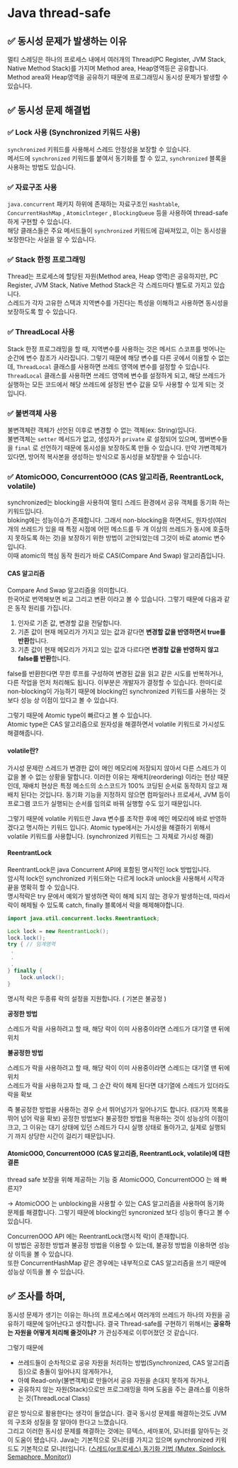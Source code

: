 # Java thread-safe

## ✅ 동시성 문제가 발생하는 이유

멀티 스레딩은 하나의 프로세스 내에서 여러개의 Thread(PC Register, JVM Stack, Native Method Stack)를 가지며 Method area, Heap영역등은 공유합니다.  
Method area와 Heap영역을 공유하기 때문에 프로그래밍시 동시성 문제가 발생할 수 있습니다.  

## ✅ 동시성 문제 해결법

### ✅ Lock 사용 (Synchronized 키워드 사용)

`synchronized` 키워드를 사용해서 스레드 안정성을 보장할 수 있습니다.   
메서드에 `synchronized` 키워드를 붙여서 동기화를 할 수 있고, `synchronized` 블록을 사용하는 방법도 있습니다.   

### ✅ 자료구조 사용

`java.concurrent` 패키지 하위에 존재하는 자료구조인 `Hashtable`, `ConcurrentHashMap` , `Atomiclnteger` , `BlockingQueue` 등을 사용하여 thread-safe하게 구현할 수 있습니다.   
해당 클래스들은 주요 메서드들이 `synchronized` 키워드에 감싸져있고, 이는 동시성을 보장한다는 사실을 알 수 있습니다.   

### ✅ Stack 한정 프로그래밍

Thread는 프로세스에 할당된 자원(Method area, Heap 영역)은 공유하지만, PC Register, JVM Stack, Native Method Stack은 각 스레드마다 별도로 가지고 있습니다.   
스레드가 각자 고유한 스택과 지역변수를 가진다는 특성을 이해하고 사용하면 동시성을 보장하도록 할 수 있습니다.   

### ✅ ThreadLocal 사용

Stack 한정 프로그래밍을 할 때, 지역변수를 사용하는 것은 메서드 스코프를 벗어나는 순간에 변수 참조가 사라집니다. 그렇기 때문에 해당 변수를 다른 곳에서 이용할 수 없는데, `ThreadLocal` 클래스를 사용하면 쓰레드 영역에 변수를 설정할 수 있습니다.   
`ThreadLocal` 클래스를 사용하면 쓰레드 영역에 변수를 설정하게 되고, 해당 쓰레드가 실행하는 모든 코드에서 해당 쓰레드에 설정된 변수 값을 모두 사용할 수 있게 되는 것 입니다.   

### ✅ 불변객체 사용

불변객체란 객체가 선언된 이후로 변경할 수 없는 객체(ex: String)입니다.   
불변객체는 `setter` 메서드가 없고, 생성자가 `private` 로 설정되어 있으며, 멤버변수들을 `final` 로 선언하기 때문에 동시성을 보장하도록 만들 수 있습니다. 만약 가변객체가 있다면, 방어적 복사본을 생성하는 방식으로 동시성을 보장받을 수 있습니다.   

### ✅ AtomicOOO, ConcurrentOOO (CAS 알고리즘, ReentrantLock, volatile)

synchronized는 blocking을 사용하여 멀티 스레드 환경에서 공유 객체를 동기화 하는 키워드입니다.  
bloking에는 성능이슈가 존재합니다. 그래서 non-blocking을 하면서도, 원자성(여러개의 쓰레드가 있을 때 특정 시점에 어떤 메소드를 두 개 이상의 쓰레드가 동시에 호출하지 못하도록 하는 것)을 보장하기 위한 방법이 고안되었는데 그것이 바로 atomic 변수 입니다.  
이때 atomic의 핵심 동작 원리가 바로 CAS(Compare And Swap) 알고리즘입니다.

#### CAS 알고리즘

Compare And Swap 알고리즘을 의미합니다.  
한국어로 번역해보면 비교 그리고 변환 이라고 볼 수 있습니다. 그렇기 때문에 다음과 같은 동작 원리를 가집니다.  

1. 인자로 기존 값, 변경할 값을 전달합니다.
2. 기존 값이 현재 메모리가 가지고 있는 값과 같다면 **변경할 값을 반영하면서 true를 반환**합니다.
3. 기존 값이 현재 메모리가 가지고 있는 값과 다르다면 **변경할 값을 반영하지 않고 false를 반환**합니다.

false를 반환한다면 무한 루프를 구성하여 변경된 값을 읽고 같은 시도를 반복하거나, 다른 작업을 먼저 처리해도 됩니다. 이부분은 개발자가 결정할 수 있습니다. 한마디로 non-blocking이 가능하기 때문에 blocking인 synchronized 키워드를 사용하는 것 보다 성능 상 이점이 있다고 볼 수 있습니다.  

그렇기 때문에 Atomic type이 빠르다고 볼 수 있습니다.  
Atomic type은 CAS 알고리즘으로 원자성을 해결하면서 volatile 키워드로 가시성도 해결해줍니다.  

#### volatile란?

가시성 문제란 스레드가 변경한 값이 메인 메모리에 저장되지 않아서 다른 스레드가 이 값을 볼 수 없는 상황을 말합니다. 이러한 이유는 재배치(reordering) 이라는 현상 때문인데, 재배치 현상은 특정 메소드의 소스코드가 100% 코딩된 순서로 동작하지 않고 재배치 된다는 것입니다. 동기화 기능을 지정하지 않으면 컴파일러나 프로세서, JVM 등이 프로그램 코드가 실행되는 순서를 임의로 바꿔 실행할 수도 있기 때문입니다.

그렇기 때문에 volatile 키워드란 Java 변수를 조작한 후에 메인 메모리에 바로 반영하겠다고 명시하는 키워드 입니다. 
Atomic type에서는 가시성을 해결하기 위해서 volatile 키워드를 사용합니다. (synchronized 키워드는 그 자체로 가시성 해결)

#### ReentrantLock

ReentrantLock은 java Concurrent API에 포함된 명시적인 lock 방법입니다.  
암시적 lock인 synchronized 키워드와는 다르게 lock과 unlock을 사용해서 시작과 끝을 명확히 할 수 있습니다.  
명시적락은 try 문에서 예외가 발생하면 락이 해제 되지 않는 경우가 발생하는데, 따라서 락이 해제될 수 있도록 catch, finally 블록에서 락을 해제해야합니다.  

```java
import java.util.concurrent.locks.ReentrantLock;

Lock lock = new ReentrantLock();
lock.lock();
try { // 임계영역
 .
 .
 .
} finally {
    lock.unlock();
}
```

명시적 락은 두종류 락의 설정을 지원합니다. ( 기본은 불공정 )

**공정한 방법**

스레드가 락을 사용하려고 할 때, 해당 락이 이미 사용중이라면 스레드가 대기열 맨 뒤에 위치

**불공정한 방법**

스레드가 락을 사용하려고 할 때, 해당 락이 이미 사용중이라면 스레드는 대기열 맨 뒤에 위치  
스레드가 락을 사용하고자 할 때, 그 순간 락이 해제 된다면 대기열에 스레드가 있더라도 락을 확보


즉 불공정한 방법을 사용하는 경우 순서 뛰어넘기가 일어나기도 합니다. (대기자 목록을 뛰어 넘어 락을 확보)
공정한 방법보다 불공정한 방법을 적용하는 것이 성능상의 이점이 크고, 그 이유는 대기 상태에 있던 스레드가 다시 실행 상태로 돌아가고, 실제로 실행되기 까지 상당한 시간이 걸리기 때문입니다.

####  AtomicOOO, ConcurrentOOO (CAS 알고리즘, ReentrantLock, volatile)에 대한 결론

thread safe 보장을 위해 제공하는 기능 중 AtomicOOO, ConcurrentOOO 는 왜 빠른지?  

→ AtomicOOO 는 unblocking을 사용할 수 있는 CAS 알고리즘을 사용하여 동기화 문제를 해결합니다. 그렇기 때문에 blocking인 syncronized 보다 성능이 좋다고 볼 수 있습니다.  

ConcurrenOOO API 에는 ReentrantLock(명시적 락)이 존재합니다.  
이 방법은 공정한 방법과 불공정 방법을 이용할 수 있는데, 불공정 방법을 이용하면 성능상 이득을 볼 수 있습니다.  
또한 ConcurrentHashMap 같은 경우에는 내부적으로 CAS 알고리즘을 쓰기 때문에 성능상 이득을 볼 수 있습니다.

## ✅ 조사를 하며,

동시성 문제가 생기는 이유는 하나의 프로세스에서 여러개의 쓰레드가 하나의 자원을 공유하기 때문에 일어난다고 생각합니다. 결국 Thread-safe를 구현하기 위해서는 **공유하는 자원을 어떻게 처리해 줄것이냐?** 가 관심주제로 이루어졌던 것 같습니다.   

그렇기 때문에 

- 쓰레드들이 순차적으로 공유 자원을 처리하는 방법(Synchronized, CAS 알고리즘 등)으로 충돌이 일어나지 않게하거나,
- 아예 Read-only(불변객체)로 만들어서 공유 자원을 손대지 못하게 하거나,
- 공유하지 않는 자원(Stack)으로만 프로그래밍을 하며 도움을 주는 클래스를 이용하는 것(ThreadLocal Class)

같은 방식으로 활용한다는 생각이 들었습니다. 결국 동시성 문제를 해결하는것도 JVM의 구조와 성질을 잘 알아야 한다고 느꼈습니다.  
그리고 이러한 동시성 문제를 해결하는 것에는 뮤텍스, 세마포어, 모니터를 알아두는 것이 도움이 됐습니다. Java는 기본적으로 모니터를 가지고 있으며 synchronized 키워드도 기본적으로 모니터입니다. ([스레드(or프로세스) 동기화 기법 (Mutex, Spinlock, Semaphore, Monitor)](https://github.com/dev-seokho/TIL/blob/master/CS/Synchronization_techniques.md))